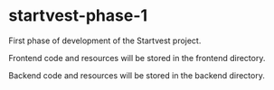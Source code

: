 # startvest-phase-1
First phase of development of the Startvest project.

Frontend code and resources will be stored in the frontend directory.

Backend code and resources will be stored in the backend directory.
